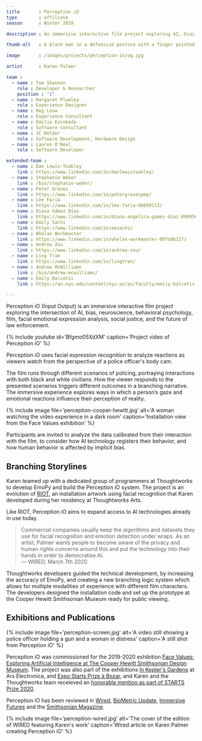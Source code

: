 ```yaml
---
title       : Perception iO
type        : affiliate
season      : Winter 2019

description : An immersive interactive film project exploring AI, bias, neuroscience, behavioral psychology, film, social justice, and the future of law enforcement.

thumb-alt   : A black man in a defensive posture with a finger pointed toward them

image       : /images/projects/perception-io/og.jpg

artist      : Karen Palmer

team :
  - name : Tom Shannon
    role : Developer & Researcher
    position : "1"
  - name : Margaret Plumley
    role : Experience Designer
  - name : Meg Louw
    role : Experience Consultant
  - name : Emilio Escobedo
    role : Software Consultant
  - name : JC Holder
    role : Software Development, Hardware Design
  - name : Lauren O'Neal
    role : Software Developer

extended-team :
  - name : Dan Lewis-Toakley
    link : https://www.linkedin.com/in/danlewistoakley/
  - name : Stephanie Weber
    link : /bio/stephanie-weber/
  - name : Peter Graves
    link : https://www.linkedin.com/in/petergravespmp/
  - name : Lee Faria
    link : https://www.linkedin.com/in/lee-faria-8b699113/
  - name : Diana Gámez Díaz
    link : https://www.linkedin.com/in/diana-angelica-gamez-diaz-89095698
  - name : Emily Sachs
    link : https://www.linkedin.com/in/eesachs/
  - name : Whelan Workmaster
    link : https://www.linkedin.com/in/whelan-workmaster-097a9b117/
  - name : Andrew Zou
    link : https://www.linkedin.com/in/andrew-zou/
  - name : Ling Tran
    link : https://www.linkedin.com/in/lingtran/
  - name : Andrew McWilliams
    link : /bio/andrew-mcwilliams/
  - name : Emily Balcetis
    link : https://as.nyu.edu/content/nyu-as/as/faculty/emily-balcetis.html

---
```

Perception iO (Input Output) is an immersive interactive film project exploring the intersection of AI, bias, neuroscience, behavioral psychology, film, facial emotional expression analysis, social justice, and the future of law enforcement.

{% include youtube id='Bfgmo05XdXM'
   caption='Project video of Perception iO' %}

Perception iO uses facial expression recognition to analyze reactions as viewers watch from the perspective of a police officer's body cam.

The film runs through different scenarios of policing, portraying interactions with both black and white civilians. How the viewer responds to the presented scenarios triggers different outcomes in a branching narrative. The immersive experience explores ways in which a person’s gaze and emotional reactions influence their perception of reality.

{% include image file='perception-cooper-hewitt.jpg'
   alt='A woman watching the video experience in a dark room'
   caption='Installation view from the Face Values exhibition' %}

Participants are invited to analyze the data calibrated from their interaction with the film, to consider how AI technology registers their behavior, and how human behavior is affected by implicit bias.

## Branching Storylines

Karen teamed up with a dedicated group of programmers at Thoughtworks to develop EmoPy and build the Perception iO system. The project is an evolution of [RIOT](/projects/riot/), an installation artwork using facial recognition that Karen developed during her residency at Thoughtworks Arts.

Like RIOT, Perception iO aims to expand access to AI technologies already in use today.

> Commercial companies usually keep the algorithms and datasets they use for facial recognition and emotion detection under wraps. As an artist, Palmer wants people to become aware of the privacy and human rights concerns around this and put the technology into their hands in order to democratise AI.<br><span class='quotee'>— WIRED, March 7th 2020</span>

Thoughtworks developers guided the technical development, by increasing the accuracy of EmoPy, and creating a new branching logic system which allows for multiple modalities of experience with different film characters. The developers designed the installation code and set up the prototype at the Cooper Hewitt Smithsonian Museum ready for public viewing.

## Exhibitions and Publications

{% include image file='perception-screen.jpg'
   alt='A video still showing a police officer holding a gun and a woman in distress'
   caption='A still shot from Perception iO' %}

Perception iO was commissioned for the 2019-2020 exhibition [Face Values: Exploring Artificial Intelligence at The Cooper Hewitt Smithsonian Design Museum](https://www.cooperhewitt.org/events/current-exhibitions/face-values/). The project was also part of the exhibitions [In Kepler's Gardens](https://ars.electronica.art/keplersgardens/en/perception/) at Ars Electronica, and [Expo Starts Prize à Bozar](https://www.rtbf.be/info/medias/detail_expo-starts-prize-a-bozar-art-et-science-s-associent-pour-penser-l-avenir?id=10593690), and Karen and the Thoughtworks team receieved an [honorable mention as part of STARTS Prize 2020](https://starts-prize.aec.at/en/perception/).

Perception iO has been reviewed in [Wired](https://www.wired.co.uk/article/karen-palmer-racist-bias), [BioMetric Update](https://www.biometricupdate.com/202003/artist-demonstrates-emotion-detecting-videos-may-help-people-see-their-own-biases), [Immersive Futures](https://immersivefutures.io/perception-io/) and the [Smithsonian Magazine](https://www.smithsonianmag.com/smithsonian-institution/heres-why-ai-cant-be-taken-face-value-180973235/).

{% include image file='perception-wired.jpg'
   alt='The cover of the edition of WIRED featuring Karen\'s work'
   caption='Wired article on Karen Palmer creating Perception iO' %}